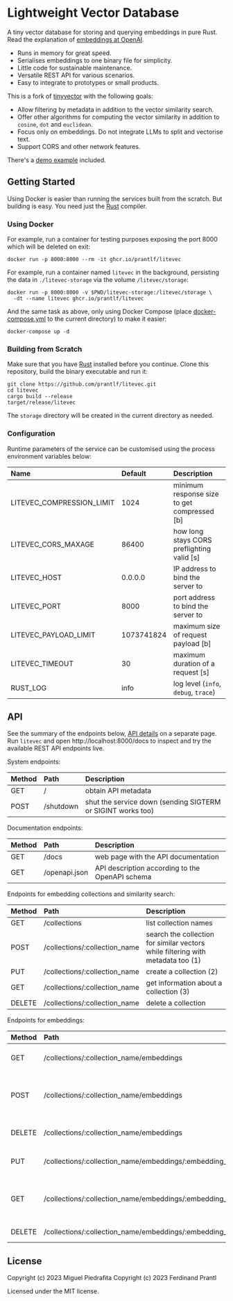 # Lightweight Vector Database

A tiny vector database for storing and querying embeddings in pure Rust. Read the explanation of [embeddings at OpenAI].

* Runs in memory for great speed.
* Serialises embeddings to one binary file for simplicity.
* Little code for sustainable  maintenance.
* Versatile REST API for various scenarios.
* Easy to integrate to prototypes or small products.

This is a fork of [tinyvector] with the following goals:

* Allow filtering by metadata in addition to the vector similarity search.
* Offer other algorithms for computing the vector similarity in addition to `cosine`, `dot` and `euclidean`.
* Focus only on embeddings. Do not integrate LLMs to split and vectorise text.
* Support CORS and other network features.

There's a [demo example] included.

## Getting Started

Using Docker is easier than running the services built from the scratch. But building is easy. You need just the [Rust] compiler.

### Using Docker

For example, run a container for testing purposes exposing the port 8000 which will be deleted on exit:

    docker run -p 8000:8000 --rm -it ghcr.io/prantlf/litevec

For example, run a container named `litevec` in the background, persisting the data in `./litevec-storage` via the volume `/litevec/storage`:

    docker run -p 8000:8000 -v $PWD/litevec-storage:/litevec/storage \
      -dt --name litevec ghcr.io/prantlf/litevec

And the same task as above, only using Docker Compose (place [docker-compose.yml] to the current directory) to make it easier:

    docker-compose up -d

### Building from Scratch

Make sure that you have [Rust] installed before you continue. Clone this repository, build the binary executable and run it:

    git clone https://github.com/prantlf/litevec.git
    cd litevec
    cargo build --release
    target/release/litevec

The `storage` directory will be created in the current directory as needed.

### Configuration

Runtime parameters of the service can be customised using the process environment variables below:

| Name                       | Default    | Description                                |
|:--------------------------|:-----------|:--------------------------------------------|
| LITEVEC_COMPRESSION_LIMIT | 1024       | minimum response size to get compressed [b] |
| LITEVEC_CORS_MAXAGE       | 86400      | how long stays CORS preflighting valid [s]  |
| LITEVEC_HOST              | 0.0.0.0    | IP address to bind the server to            |
| LITEVEC_PORT              | 8000       | port address to bind the server to          |
| LITEVEC_PAYLOAD_LIMIT     | 1073741824 | maximum size of request payload [b]         |
| LITEVEC_TIMEOUT           | 30         | maximum duration of a request [s]           |
| RUST_LOG                  | info       | log level (`info`, `debug`, `trace`)        |

## API

See the summary of the endpoints below, [API details] on a separate page. Run `litevec` and open http://localhost:8000/docs to inspect and try the available REST API endpoints live.

System endpoints:

| Method | Path      | Description                                                 |
|:-------|:----------|:------------------------------------------------------------|
| GET    | /         | obtain API metadata                                         |
| POST   | /shutdown | shut the service down (sending SIGTERM or SIGINT works too) |

Documentation endpoints:

| Method | Path          | Description                                     |
|:-------|:--------------|:------------------------------------------------|
| GET    | /docs         | web page with the API documentation             |
| GET    | /openapi.json | API description according to the OpenAPI schema |

Endpoints for embedding collections and similarity search:

| Method | Path                          | Description                                                                     |
|:-------|:------------------------------|:--------------------------------------------------------------------------------|
| GET    | /collections                  | list collection names                                                           |
| POST   | /collections/:collection_name | search the collection for similar vectors while filtering with metadata too (1) |
| PUT    | /collections/:collection_name | create a collection (2)                                                         |
| GET    | /collections/:collection_name | get information about a collection (3)                                          |
| DELETE | /collections/:collection_name | delete a collection                                                             |

Endpoints for embeddings:

| Method | Path                                                   | Description                            |
|:-------|:-------------------------------------------------------|:---------------------------------------|
| GET    | /collections/:collection_name/embeddings               | list embedding identifiers             |
| POST   | /collections/:collection_name/embeddings               | filter embeddings with metadata (4)    |
| DELETE | /collections/:collection_name/embeddings               | delete embeddings by metadata          |
| PUT    | /collections/:collection_name/embeddings/:embedding_id | create an embedding (5)                |
| GET    | /collections/:collection_name/embeddings/:embedding_id | get information about an embedding (4) |
| DELETE | /collections/:collection_name/embeddings/:embedding_id | delete an embedding                    |

## License

Copyright (c) 2023 Miguel Piedrafita
Copyright (c) 2023 Ferdinand Prantl

Licensed under the MIT license.

[embeddings at OpenAI]: https://platform.openai.com/docs/guides/embeddings/what-are-embeddings
[tinyvector]: https://github.com/m1guelpf/tinyvector
[demo example]: ./docs/DEMO.md
[Rust]: https://rustup.rs
[docker-compose.yml]: ./docker-compose.yml
[API details]: ./docs/API.md
